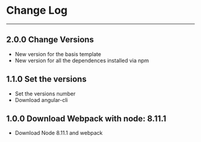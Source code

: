 # Change Log
-----
## 2.0.0 Change Versions
* New version for the basis template
* New version for all the dependences installed via npm

## 1.1.0 Set the versions
* Set the versions number
* Download angular-cli

## 1.0.0 Download Webpack with node: 8.11.1
* Download Node 8.11.1 and webpack